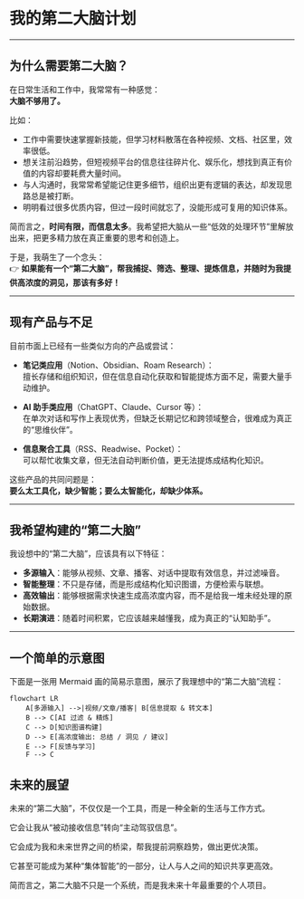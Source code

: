 # 我的第二大脑计划

---

## 为什么需要第二大脑？

在日常生活和工作中，我常常有一种感觉：  
**大脑不够用了。**

比如：
- 工作中需要快速掌握新技能，但学习材料散落在各种视频、文档、社区里，效率很低。  
- 想关注前沿趋势，但短视频平台的信息往往碎片化、娱乐化，想找到真正有价值的内容却要耗费大量时间。  
- 与人沟通时，我常常希望能记住更多细节，组织出更有逻辑的表达，却发现思路总是被打断。  
- 明明看过很多优质内容，但过一段时间就忘了，没能形成可复用的知识体系。

简而言之，**时间有限，而信息太多**。我希望把大脑从一些“低效的处理环节”里解放出来，把更多精力放在真正重要的思考和创造上。

于是，我萌生了一个念头：  
👉 **如果能有一个“第二大脑”，帮我捕捉、筛选、整理、提炼信息，并随时为我提供高浓度的洞见，那该有多好！**

---

## 现有产品与不足

目前市面上已经有一些类似方向的产品或尝试：

- **笔记类应用**（Notion、Obsidian、Roam Research）：  
  擅长存储和组织知识，但在信息自动化获取和智能提炼方面不足，需要大量手动维护。  

- **AI 助手类应用**（ChatGPT、Claude、Cursor 等）：  
  在单次对话和写作上表现优秀，但缺乏长期记忆和跨领域整合，很难成为真正的“思维伙伴”。  

- **信息聚合工具**（RSS、Readwise、Pocket）：  
  可以帮忙收集文章，但无法自动判断价值，更无法提炼成结构化知识。  

这些产品的共同问题是：  
**要么太工具化，缺少智能；要么太智能化，却缺少体系。**

---

## 我希望构建的“第二大脑”

我设想中的“第二大脑”，应该具有以下特征：

- **多源输入**：能够从视频、文章、播客、对话中提取有效信息，并过滤噪音。  
- **智能整理**：不只是存储，而是形成结构化知识图谱，方便检索与联想。  
- **高效输出**：能够根据需求快速生成高浓度内容，而不是给我一堆未经处理的原始数据。  
- **长期演进**：随着时间积累，它应该越来越懂我，成为真正的“认知助手”。  

---

## 一个简单的示意图

下面是一张用 Mermaid 画的简易示意图，展示了我理想中的“第二大脑”流程：

```mermaid
flowchart LR
    A[多源输入] -->|视频/文章/播客| B[信息提取 & 转文本]
    B --> C[AI 过滤 & 精炼]
    C --> D[知识图谱构建]
    D --> E[高浓度输出: 总结 / 洞见 / 建议]
    E --> F[反馈与学习]
    F --> C
```
## 未来的展望

未来的“第二大脑”，不仅仅是一个工具，而是一种全新的生活与工作方式。

它会让我从“被动接收信息”转向“主动驾驭信息”。

它会成为我和未来世界之间的桥梁，帮我提前洞察趋势，做出更优决策。

它甚至可能成为某种“集体智能”的一部分，让人与人之间的知识共享更高效。

简而言之，第二大脑不只是一个系统，而是我未来十年最重要的个人项目。

